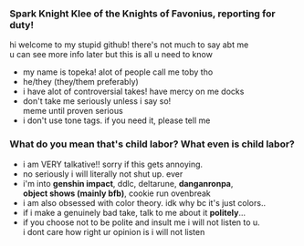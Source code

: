 ### Spark Knight Klee of the Knights of Favonius, reporting for duty!
hi welcome to my stupid github! there's not much to say abt me
</br>u can see more info later but this is all u need to know
- my name is topeka! alot of people call me toby tho
- he/they (they/them preferably)
- i have alot of controversial takes! have mercy on me docks
- don't take me seriously unless i say so! 
</br>meme until proven serious
- i don't use tone tags. if you need it, please tell me

### What do you mean that's child labor? What even is child labor?
- i am VERY talkative!! sorry if this gets annoying.
- no seriously i will literally not shut up. ever
- i'm into **genshin impact**, ddlc, deltarune, **danganronpa**, 
</br>**object shows (mainly bfb)**, cookie run ovenbreak
- i am also obsessed with color theory.  idk why bc it's just colors..
- if i make a genuinely bad take,  talk to me about it **politely**...
- if you choose not to be polite and insult me i will not listen to u. 
</br>i dont care how right ur opinion is i will not listen

